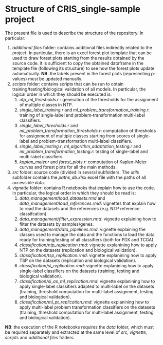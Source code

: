 # Structure of CRIS_single-sample project

The present file is used to describe the structure of the repository.
In particular:

1. *additional files* folder: contains additional files indirectly related to the project. In particular, there is an excel forest plot template that can be used to draw forest plots starting from the results obtained by the source code.
It is sufficient to copy the obtained dataframe in the template file (following its structure) to see how the forest plots update automatically. **NB**: the labels present in the forest plots (representing p-values) must be updated manually.
2. *scripts* folder: contains scripts that can be run to obtain training/testing/biological validation of all models.
In particular, the logical order in which they should be executed is:
	1. *ntp_ml_thresholds.r* : generation of the thresholds for the assignment of multiple classes in NTP.
	2. *single_label_training.r* and *ml_problem_transformation_training.r*: training of single-label and problem-transformation multi-label classifiers.
	3. *single_label_thresholds.r*  and *ml_problem_transformation_thresholds.r*: computation of thresholds for assignment of multiple classes starting from scores of single-label and problem-transformation multi-label classifiers.
	4. *single_label_testing.r*, *ml_algorithm_adaptation_testing.r*  and *ml_problem_transformation_testing.r*: testing of single-label and multi-label classifiers.
	5. *kaplan_meier.r* and *forest_plots.r*: computation of Kaplan-Meier curves and forest plots for all the main methods.
3. *src* folder: source code (divided in several subfolders. The *utils* subfolder contains the *paths_db.xlsx* excel file with the paths of all accessible data.
4. *vignette* folder: contains R notebooks that explain how to use the code. In particular, the logical order in which they should be read is:
	1. *data_management/load_datasets.rmd* and *data_management/load_references.rmd*: vignettes that explain how to read the datasets and the references (e.g. NTP reference classifcation).
	2. *data_management/filter_expression.rmd*: vignette explaining how to filter the datasets by samples/genes.
	3. *data_management/data_pipelines.rmd*: vignette explaining the classes used to manage the data and the functions to load the data ready for training/testing of all classifiers (both for PDX and TCGA)
	4. *classification/ntp_replication.rmd*: vignette explanining how to apply NTP on the datasets (replication and biological validation).
	5. *classification/tsp_replication.rmd*: vignette explanining how to apply TSP on the datasets (replication and biological validation).
	6. *classification/sl_replication.rmd*: vignette explanining how to apply single-label classifiers on the datasets (training, testing and biological validation).
	7. *classification/sl_as_ml_replication.rmd*: vignette explanining how to apply single-label classifiers adapted to multi-label on the datasets (training, threshold computation for multi-label assignment, testing and biological validation).
	8. *classification/ml_pt_replication.rmd*: vignette explanining how to apply multi-label problem transformation classifiers on the datasets (training, threshold computation for multi-label assignment, testing and biological validation).

**NB**: the execution of the R notebooks requires the *data* folder, which must be required separately and extracted at the same level of *src*, *vignette*, *scripts* and *additional files* folders.